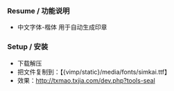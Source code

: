﻿

### Resume / 功能说明

* 中文字体-楷体 
用于自动生成印章


### Setup / 安装

* 下载解压
* 把文件复制到：【{vimp/static}/media/fonts/simkai.ttf】
* 效果：http://txmao.txjia.com/dev.php?tools-seal


